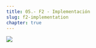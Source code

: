 ```yaml
---
title: 05.- F2 - Implementación
slug: f2-implementation
chapter: true
---
```


![](/images/qap/5.png)
